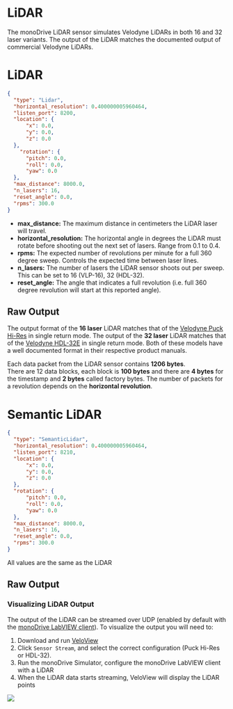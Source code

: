 # LiDAR

The monoDrive LiDAR sensor simulates Velodyne LiDARs in both 16 and 32 laser variants. The output of the LiDAR matches the documented output of commercial Velodyne LiDARs.

# LiDAR

``` json
{
  "type": "Lidar",
  "horizontal_resolution": 0.400000005960464,
  "listen_port": 8200,
  "location": {
      "x": 0.0,
      "y": 0.0,
      "z": 0.0
  },
    "rotation": {
      "pitch": 0.0,
      "roll": 0.0,
      "yaw": 0.0
  },
  "max_distance": 8000.0,
  "n_lasers": 16,
  "reset_angle": 0.0,
  "rpms": 300.0
}
```

- **max_distance:** The maximum distance in centimeters the LiDAR laser will travel.
- **horizontal_resolution:** The horizontal angle in degrees the LiDAR must rotate before shooting out the next set of lasers. Range from 0.1 to 0.4.
- **rpms:** The expected number of revolutions per minute for a full 360 degree sweep. Controls the expected time between laser lines.
- **n_lasers:** The number of lasers the LiDAR sensor shoots out per sweep. This can be set to 16 (VLP-16), 32 (HDL-32).
- **reset_angle:** The angle that indicates a full revolution (i.e. full 360 degree revolution will start at this reported angle).

## Raw Output

The output format of the **16 laser** LiDAR matches that of the 
[Velodyne Puck Hi-Res](https://velodynelidar.com/products/puck-hi-res/) in 
single return mode. The output of the **32 laser** LiDAR matches that of the 
[Velodyne HDL-32E](https://velodynelidar.com/products/hdl-32e/) in single return 
mode. Both of these models have a well documented format in their respective 
product manuals.

Each data packet from the LiDAR sensor contains **1206 bytes**.  
There are 12 data blocks, each block is **100 bytes** and there are **4 bytes** 
for the timestamp and **2 bytes** called factory bytes. The number of packets 
for a revolution depends on the **horizontal revolution**.  

# Semantic LiDAR

``` json
{
  "type": "SemanticLidar",
  "horizontal_resolution": 0.400000005960464,
  "listen_port": 8210,
  "location": {
      "x": 0.0,
      "y": 0.0,
      "z": 0.0
  },
  "rotation": {
      "pitch": 0.0,
      "roll": 0.0,
      "yaw": 0.0
  },
  "max_distance": 8000.0,
  "n_lasers": 16,
  "reset_angle": 0.0,
  "rpms": 300.0
}
```
All values are the same as the LiDAR

## Raw Output


### Visualizing LiDAR Output

The output of the LiDAR can be streamed over UDP (enabled by default with the 
[monoDrive LabVIEW client](../../LV_client/quick_start/LabVIEW_client_quick_start)). 
To visualize the output you will need to:

1. Download and run [VeloView](https://www.paraview.org/VeloView/)
1. Click `Sensor Stream`, and select the correct configuration (Puck Hi-Res or HDL-32).
1. Run the monoDrive Simulator, configure the monoDrive LabVIEW client with a LiDAR
1. When the LiDAR data starts streaming, VeloView will display the LiDAR points

<p class="img_container">
  <img class="lg_img" src="https://github.com/monoDriveIO/Client/raw/master/WikiPhotos/lidarsensor.PNG"/>
</p>  
